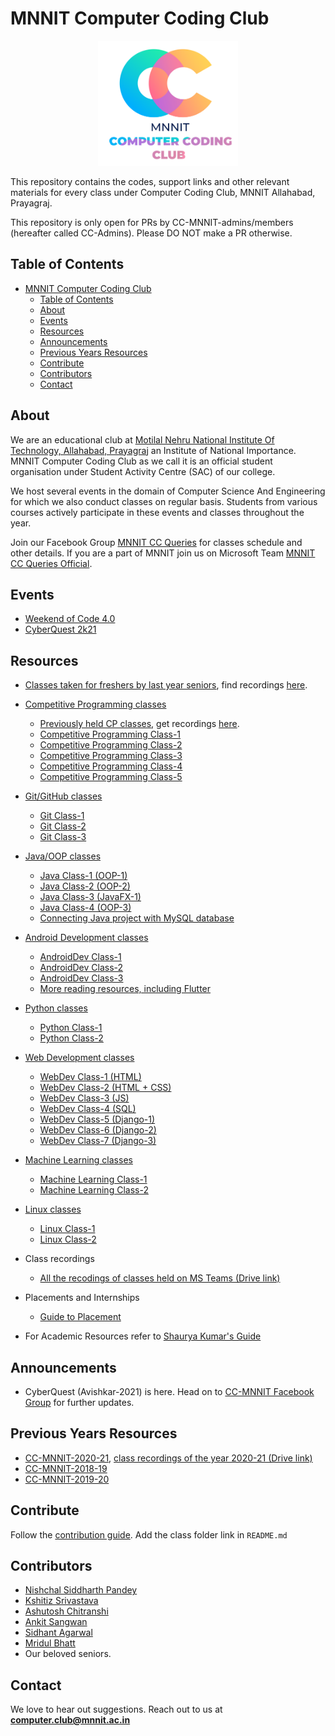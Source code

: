 <head>
    <meta property='og:image' content='{{site.url}}/{{page.image}}'/>
    <meta property='og:type' content='website' />
</head>

# MNNIT Computer Coding Club

<div align="center">
    <img src="./cclogo.png" alt="MNNIT CC Club logo" height=200/>
</div>

This repository contains the codes, support links and other relevant materials for every class under Computer Coding Club, MNNIT Allahabad, Prayagraj.

This repository is only open for PRs by CC-MNNIT-admins/members (hereafter called CC-Admins). Please DO NOT make a PR otherwise.


## Table of Contents

- [MNNIT Computer Coding Club](#mnnit-computer-coding-club)
  - [Table of Contents](#table-of-contents)
  - [About](#about)
  - [Events](#events)
  - [Resources](#resources)
  - [Announcements](#announcements)
  - [Previous Years Resources](#previous-years-resources)
  - [Contribute](#contribute)
  - [Contributors](#contributors)
  - [Contact](#contact)

## About

We are an educational club at [Motilal Nehru National Institute Of Technology, Allahabad, Prayagraj](http://www.mnnit.ac.in/) an Institute of National Importance. MNNIT Computer Coding Club as we call it is an official student organisation under Student Activity Centre (SAC) of our college.

We host several events in the domain of Computer Science And Engineering for which we also conduct classes on regular basis. Students from various courses actively participate in these events and classes throughout the year.

Join our Facebook Group [MNNIT CC Queries](https://www.facebook.com/groups/ccqueries/) for classes schedule and other details.
If you are a part of MNNIT join us on Microsoft Team [MNNIT CC Queries Official](https://bit.ly/ccqueriesteam).

## Events

- [Weekend of Code 4.0](WeekendOfCode)
- [CyberQuest 2k21](CyberQuest2k21)

## Resources

- [Classes taken for freshers by last year seniors](https://github.com/CC-MNNIT/2020-21-Classes/tree/master/Freshers), find recordings [here](https://drive.google.com/drive/folders/1T4PSadZL0A7pgWy3v-9plHNP-OpJgc6S?usp=sharing).

- [Competitive Programming classes](CompetitiveProgramming)
    - [Previously held CP classes](https://github.com/CC-MNNIT/2020-21-Classes/tree/master/Freshers/First_Year_Competitive_Programming), get recordings [here](https://drive.google.com/drive/folders/1yyjYXB__RQWaOCL739X_96e6FHsqJcPQ?usp=sharing).
    - [Competitive Programming Class-1](CompetitiveProgramming/2021_05_05_CPClass-1)
    - [Competitive Programming Class-2](CompetitiveProgramming/2021_08_01_CPClass-2)
    - [Competitive Programming Class-3](CompetitiveProgramming/2021_08_08_CPClass-3)
    - [Competitive Programming Class-4](CompetitiveProgramming/2021_08_15_CPClass-4)
    - [Competitive Programming Class-5](CompetitiveProgramming/2021_08_21_CPClass-5)

- [Git/GitHub classes](Git-GitHub)
    - [Git Class-1](Git-GitHub/2021_04_20_GitClass-1)
    - [Git Class-2](Git-GitHub/2021_04_21_GitClass-2)
    - [Git Class-3](Git-GitHub/2021_04_22_GitClass-3)

- [Java/OOP classes](Java)
    - [Java Class-1 (OOP-1)](Java/2021_04_22_JavaClass-1)
    - [Java Class-2 (OOP-2)](Java/2021_04_25_JavaClass-2)
    - [Java Class-3 (JavaFX-1)](Java/2021_04_27_JavaClass-3)
    - [Java Class-4 (OOP-3)](Java/2021_04_30_JavaClass-4)
    - [Connecting Java project with MySQL database](Java/JavaMySQLNotes)

- [Android Development classes](Android)
    - [AndroidDev Class-1](Android/2021_05_09_AndroidClass-1)
    - [AndroidDev Class-2](Android/2021_05_11_AndroidClass-2)
    - [AndroidDev Class-3](Android/2021_05_13_AndroidClass-3)
    - [More reading resources, including Flutter](Android/MoreResources.md)

- [Python classes](Python)
    - [Python Class-1](Python/2021_05_06_PythonClass-1)
    - [Python Class-2](Python/2021_05_08_PythonClass-2)

- [Web Development classes](WebDev)
    - [WebDev Class-1 (HTML)](WebDev/2021_04_24_WebClass-1)
    - [WebDev Class-2 (HTML + CSS)](WebDev/2021_04_26_WebClass-2)
    - [WebDev Class-3 (JS)](WebDev/2021_04_28_WebClass-3)
    - [WebDev Class-4 (SQL)](WebDev/2021_05_01_WebClass-4)
    - [WebDev Class-5 (Django-1)](WebDev/2021_05_10_WebClass-5)
    - [WebDev Class-6 (Django-2)](WebDev/2021_05_12_WebClass-6)
    - [WebDev Class-7 (Django-3)](WebDev/2021_05_14_WebClass-7)

- [Machine Learning classes](MachineLearning)
    - [Machine Learning Class-1](MachineLearning/2021-04-29_ML-Class-1)
    - [Machine Learning Class-2](MachineLearning/2021-05-03_ML-Class-2)

- [Linux classes](Linux)
    - [Linux Class-1](Linux/2021_09_05_LinuxClass-1)
    - [Linux Class-2](Linux/2021_10_08_LinuxClass-2)

- Class recordings
    - [All the recodings of classes held on MS Teams (Drive link)](https://drive.google.com/drive/folders/14UTduGJfnltoc5sEgNX4Qrq4mCEJdz2K?usp=sharing)

- Placements and Internships
	- [Guide to Placement](Placements)

- For Academic Resources refer to [Shaurya Kumar's Guide](https://shauryashares.weebly.com/)

## Announcements

- CyberQuest (Avishkar-2021) is here. Head on to [CC-MNNIT Facebook Group](https://www.facebook.com/groups/ccqueries/) for further updates.

## Previous Years Resources

- [CC-MNNIT-2020-21](https://cc-mnnit.github.io/2020-21-Classes/), [class recordings of the year 2020-21 (Drive link)](https://drive.google.com/drive/folders/1VKNH9mT945nq6hFZDk9kSN4ibQhWfj_L?usp=sharing)
- [CC-MNNIT-2018-19](https://cc-mnnit.github.io/2018-19-Classes/)
- [CC-MNNIT-2019-20](https://cc-mnnit.github.io/2019-20-Classes/)

## Contribute

Follow the [contribution guide](./CONTRIBUTING.md). Add the class folder link in `README.md`

## Contributors

* [Nishchal Siddharth Pandey](https://github.com/nisiddharth/)
* [Kshitiz Srivastava](https://github.com/pirateksh/)
* [Ashutosh Chitranshi](https://github.com/ashu12chi/)
* [Ankit Sangwan](https://github.com/ankitsangwan1999/)
* [Sidhant Agarwal](https://github.com/sidhantagar/)
* [Mridul Bhatt](https://github.com/embiway/)
* Our beloved seniors.

## Contact

We love to hear out suggestions. Reach out to us at [<strong>computer.club@mnnit.ac.in</strong>](mailto:computer.club@mnnit.ac.in)
